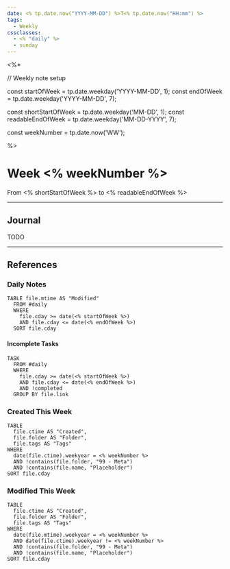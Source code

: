 ```yaml
---
date: <% tp.date.now("YYYY-MM-DD") %>T<% tp.date.now("HH:mm") %>
tags:
  - Weekly
cssclasses:
  - <% "daily" %>
  - sunday
---
```

<%*

// Weekly note setup

const startOfWeek = tp.date.weekday('YYYY-MM-DD', 1);
const endOfWeek = tp.date.weekday('YYYY-MM-DD', 7);

const shortStartOfWeek = tp.date.weekday('MM-DD', 1);
const readableEndOfWeek = tp.date.weekday('MM-DD-YYYY', 7);

const weekNumber = tp.date.now('WW');

%>
# Week <% weekNumber %>

<span class="subtitle">
  From <% shortStartOfWeek %> to <% readableEndOfWeek %>
</span>

---

## Journal

TODO

---

## References

### Daily Notes

```dataview
TABLE file.mtime AS "Modified"
  FROM #daily
  WHERE
    file.cday >= date(<% startOfWeek %>)
    AND file.cday <= date(<% endOfWeek %>)
  SORT file.cday
```

#### Incomplete Tasks

```dataview
TASK
  FROM #daily
  WHERE
    file.cday >= date(<% startOfWeek %>)
    AND file.cday <= date(<% endOfWeek %>)
    AND !completed
  GROUP BY file.link
```

### Created This Week

```dataview
TABLE
  file.ctime AS "Created",
  file.folder AS "Folder",
  file.tags AS "Tags"
WHERE
  date(file.ctime).weekyear = <% weekNumber %>
  AND !contains(file.folder, "99 - Meta")
  AND !contains(file.name, "Placeholder")
SORT file.cday
```

### Modified This Week

```dataview
TABLE
  file.ctime AS "Created",
  file.folder AS "Folder",
  file.tags AS "Tags"
WHERE
  date(file.mtime).weekyear = <% weekNumber %>
  AND date(file.ctime).weekyear != <% weekNumber %>
  AND !contains(file.folder, "99 - Meta")
  AND !contains(file.name, "Placeholder")
SORT file.cday
```